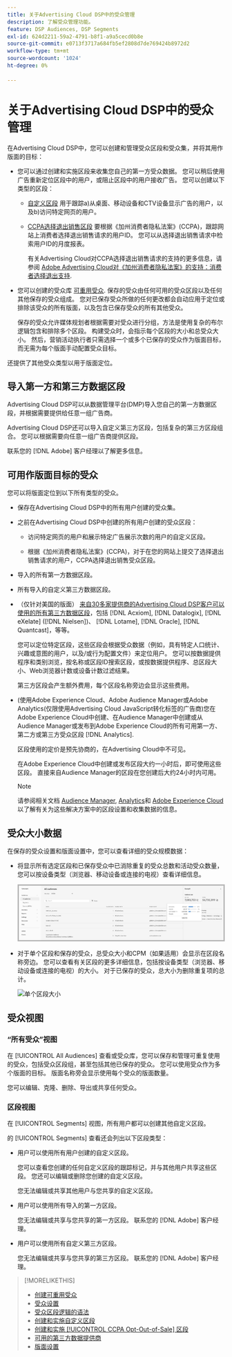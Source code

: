 ```yaml
---
title: 关于Advertising Cloud DSP中的受众管理
description: 了解受众管理功能。
feature: DSP Audiences, DSP Segments
exl-id: 624d2211-59a2-4791-b8f1-a9a5cecd0b8e
source-git-commit: e0713f3717a684fb5ef2808d7de769424b8972d2
workflow-type: tm+mt
source-wordcount: '1024'
ht-degree: 0%

---
```


# 关于Advertising Cloud DSP中的受众管理

在Advertising Cloud DSP中，您可以创建和管理受众区段和受众集，并将其用作版面的目标：

* 您可以通过创建和实施区段来收集您自己的第一方受众数据。 您可以稍后使用广告重新定位区段中的用户，或阻止区段中的用户接收广告。 您可以创建以下类型的区段：

   * [自定义区段](/help/dsp/audiences/custom-segment-create.md) 用于跟踪a)从桌面、移动设备和CTV设备显示广告的用户，以及b)访问特定网页的用户。

   * [CCPA选择退出销售区段](/help/dsp/audiences/ccpa-opt-out-segment-create.md) 要根据《加州消费者隐私法案》(CCPA)，跟踪网站上消费者选择退出销售请求的用户ID。 您可以从选择退出销售请求中检索用户ID的月度报表。

      有关Advertising Cloud对CCPA选择退出销售请求的支持的更多信息，请参阅 [Adobe Advertising Cloud对《加州消费者隐私法案》的支持：消费者选择退出支持](https://experienceleague.adobe.com/docs/advertising-cloud/privacy/ad-cloud-ccpa-opt-out-of-sale.html).

* 您可以创建的受众库 [可重用受众](/help/dsp/audiences/reusable-audience-create.md). 保存的受众由任何可用的受众区段以及任何其他保存的受众组成。 您对已保存受众所做的任何更改都会自动应用于定位或排除该受众的所有版面，以及包含已保存受众的所有其他受众。

   保存的受众允许媒体规划者根据需要对受众进行分组，方法是使用复杂的布尔逻辑包含和排除多个区段。 构建受众时，会指示每个区段的大小和总受众大小。 然后，营销活动执行者只需选择一个或多个已保存的受众作为版面目标，而无需为每个版面手动配置受众目标。

还提供了其他受众类型以用于版面定位。

## 导入第一方和第三方数据区段

Advertising Cloud DSP可以从数据管理平台(DMP)导入您自己的第一方数据区段，并根据需要提供给任意一组广告商。

Advertising Cloud DSP还可以导入自定义第三方区段，包括复杂的第三方区段组合。 您可以根据需要向任意一组广告商提供区段。

联系您的 [!DNL Adobe] 客户经理以了解更多信息。

## 可用作版面目标的受众

您可以将版面定位到以下所有类型的受众。

* 保存在Advertising Cloud DSP中的所有用户创建的受众集。

* 之前在Advertising Cloud DSP中创建的所有用户创建的受众区段：

   * 访问特定网页的用户和展示特定广告展示次数的用户的自定义区段。

   * 根据《加州消费者隐私法案》(CCPA)，对于在您的网站上提交了选择退出销售请求的用户，CCPA选择退出销售受众区段。

* 导入的所有第一方数据区段。

* 所有导入的自定义第三方数据区段。

* （仅针对美国的版面） [来自30多家提供商的Advertising Cloud DSP客户可以使用的所有第三方数据区段](/help/dsp/audiences/third-party-data-providers.md)，包括 [!DNL Acxiom], [!DNL Datalogix], [!DNL eXelate] ([!DNL Nielsen])、 [!DNL Lotame], [!DNL Oracle], [!DNL Quantcast]，等等。

   您可以定位特定区段，这些区段会根据受众数据（例如，具有特定人口统计、兴趣或意图的用户，以及/或行为配置文件）来定位用户。 您可以按数据提供程序和类别浏览，按名称或区段ID搜索区段，或按数据提供程序、总区段大小、Web浏览器计数或设备计数过滤结果。

   第三方区段会产生额外费用，每个区段名称旁边会显示这些费用。

* (使用Adobe Experience Cloud、Adobe Audience Manager或Adobe Analytics(仅限使用Advertising Cloud JavaScript转化标签的广告商)您在Adobe Experience Cloud中创建、在Audience Manager中创建或从Audience Manager或发布到Adobe Experience Cloud的所有可用第一方、第二方或第三方受众区段 [!DNL Analytics].

   区段使用的定价是预先协商的，在Advertising Cloud中不可见。  <!-- Verify -->

   在Adobe Experience Cloud中创建或发布区段大约一小时后，即可使用这些区段。 直接来自Audience Manager的区段在您创建后大约24小时内可用。 <!-- Verify all -->

   >[!NOTE]
   >
   >请参阅相关文档 [Audience Manager](https://experienceleague.adobe.com/docs/audience-manager/user-guide/aam-home.html), [Analytics](https://experienceleague.adobe.com/docs/analytics.html)和 [Adobe Experience Cloud](https://experienceleague.adobe.com/docs/core-services/interface/audiences/audience-library.html) 以了解有关为这些解决方案中的区段设置和收集数据的信息。

## 受众大小数据

在保存的受众设置和版面设置中，您可以查看详细的受众规模数据：

* 将显示所有选定区段和已保存受众中已消除重复的受众总数和活动受众数量，您可以按设备类型（浏览器、移动设备或连接的电视）查看详细信息。

   ![总受众规模](/help/dsp/assets/audience-size.png)

* 对于单个区段和保存的受众，总受众大小和CPM（如果适用）会显示在区段名称旁边。 您可以查看有关区段的更多详细信息，包括按设备类型（浏览器、移动设备或连接的电视）的大小。 对于已保存的受众，总大小为删除重复项的总计。

   ![单个区段大小](/help/dsp/assets/audience-size-segment.png)

## 受众视图

### “所有受众”视图

在 [!UICONTROL All Audiences] 查看或受众库，您可以保存和管理可重复使用的受众，包括受众区段组，甚至包括其他已保存的受众。 您可以使用受众作为多个版面的目标。 版面名称旁会显示使用每个受众的版面数量。

您可以编辑、克隆、删除、导出或共享任何受众。

### 区段视图

在 [!UICONTROL Segments] 视图，所有用户都可以创建其他自定义区段。

的 [!UICONTROL Segments] 查看还会列出以下区段类型：

* 用户可以使用所有用户创建的自定义区段。

   您可以查看您创建的任何自定义区段的跟踪标记，并与其他用户共享这些区段。 您还可以编辑或删除您创建的自定义区段。

   您无法编辑或共享其他用户与您共享的自定义区段。

* 用户可以使用所有导入的第一方区段。

   您无法编辑或共享与您共享的第一方区段。 联系您的 [!DNL Adobe] 客户经理。

* 用户可以使用所有自定义第三方区段。

   您无法编辑或共享与您共享的第三方区段。 联系您的 [!DNL Adobe] 客户经理。

>[!MORELIKETHIS]
>
>* [创建可重用受众](reusable-audience-create.md)
>* [受众设置](audience-settings.md)
>* [受众区段逻辑的语法](audience-segment-logic-syntax.md)
>* [创建和实施自定义区段](custom-segment-create.md)
>* [创建和实施 [!UICONTROL CCPA Opt-Out-of-Sale] 区段](ccpa-opt-out-segment-create.md)
>* [可用的第三方数据提供商](third-party-data-providers.md)
>* [版面设置](/help/dsp/campaign-management/placements/placement-settings.md)

